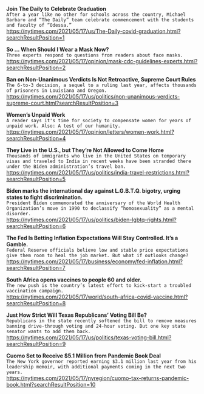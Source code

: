 **Join The Daily to Celebrate Graduation**\
`After a year like no other for schools across the country, Michael Barbaro and “The Daily” team celebrate commencement with the students and faculty of “Odessa.”`\
https://nytimes.com/2021/05/17/us/The-Daily-covid-graduation.html?searchResultPosition=1

**So … When Should I Wear a Mask Now?**\
`Three experts respond to questions from readers about face masks.`\
https://nytimes.com/2021/05/17/opinion/mask-cdc-guidelines-experts.html?searchResultPosition=2

**Ban on Non-Unanimous Verdicts Is Not Retroactive, Supreme Court Rules**\
`The 6-to-3 decision, a sequel to a ruling last year, affects thousands of prisoners in Louisiana and Oregon.`\
https://nytimes.com/2021/05/17/us/politics/non-unanimous-verdicts-supreme-court.html?searchResultPosition=3

**Women’s Unpaid Work**\
`A reader says it's time for society to compensate women for years of unpaid work. Also: A test of our humanity.`\
https://nytimes.com/2021/05/17/opinion/letters/women-work.html?searchResultPosition=4

**They Live in the U.S., but They’re Not Allowed to Come Home**\
`Thousands of immigrants who live in the United States on temporary visas and traveled to India in recent weeks have been stranded there under the Biden administration’s travel ban.`\
https://nytimes.com/2021/05/17/us/politics/india-travel-restrictions.html?searchResultPosition=5

**Biden marks the international day against L.G.B.T.Q. bigotry, urging states to fight discrimination.**\
`President Biden commemorated the anniversary of the World Health Organization’s move in 1990 to declassify “homosexuality” as a mental disorder.`\
https://nytimes.com/2021/05/17/us/politics/biden-lgbtq-rights.html?searchResultPosition=6

**The Fed Is Betting Inflation Expectations Will Stay Controlled. It’s a Gamble.**\
`Federal Reserve officials believe low and stable price expectations give them room to heal the job market. But what if outlooks change?`\
https://nytimes.com/2021/05/17/business/economy/fed-inflation.html?searchResultPosition=7

**South Africa opens vaccines to people 60 and older.**\
`The new push is the country’s latest effort to kick-start a troubled vaccination campaign.`\
https://nytimes.com/2021/05/17/world/south-africa-covid-vaccine.html?searchResultPosition=8

**Just How Strict Will Texas Republicans’ Voting Bill Be?**\
`Republicans in the state recently softened the bill to remove measures banning drive-through voting and 24-hour voting. But one key state senator wants to add them back.`\
https://nytimes.com/2021/05/17/us/politics/texas-voting-bill.html?searchResultPosition=9

**Cuomo Set to Receive $5.1 Million from Pandemic Book Deal**\
`The New York governor reported earning $3.1 million last year from his leadership memoir, with additional payments coming in the next two years.`\
https://nytimes.com/2021/05/17/nyregion/cuomo-tax-returns-pandemic-book.html?searchResultPosition=10

